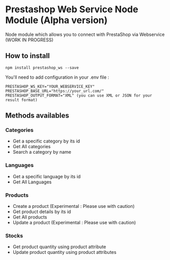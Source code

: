 # Prestashop Web Service Node Module (Alpha version)

Node module which allows you to connect with PrestaShop via Webservice (WORK IN PROGRESS)

## How to install 

```
npm install prestashop_ws --save
```

You'll need to add configuration in your .env file : 

```
PRESTASHOP_WS_KEY="YOUR_WEBSERVICE_KEY"
PRESTASHOP_BASE_URL="https://your_url.com/"
PRESTASHOP_OUTPUT_FORMAT="XML" (you can use XML or JSON for your result format)
```

## Methods availables

### Categories

- Get a specific category by its id
- Get All categories
- Search a category by name

### Languages

- Get a specific language by its id
- Get All Languages

### Products

- Create a product (Experimental : Please use with caution)
- Get product details by its id
- Get All products
- Update a product (Experimental : Please use with caution)

### Stocks

- Get product quantity using product attribute
- Update product quantity using product attributes